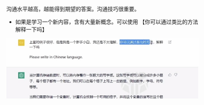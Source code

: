 沟通水平越高，越能得到期望的答案。沟通技巧很重要。

- 如果是学习一个新内容，含有大量新概念。可以使用 【你可以通过类比的方法解释一下吗】

![](../assets/4E887A2D-F4BB-489D-8250-4ECD23CA5A79.jpeg)